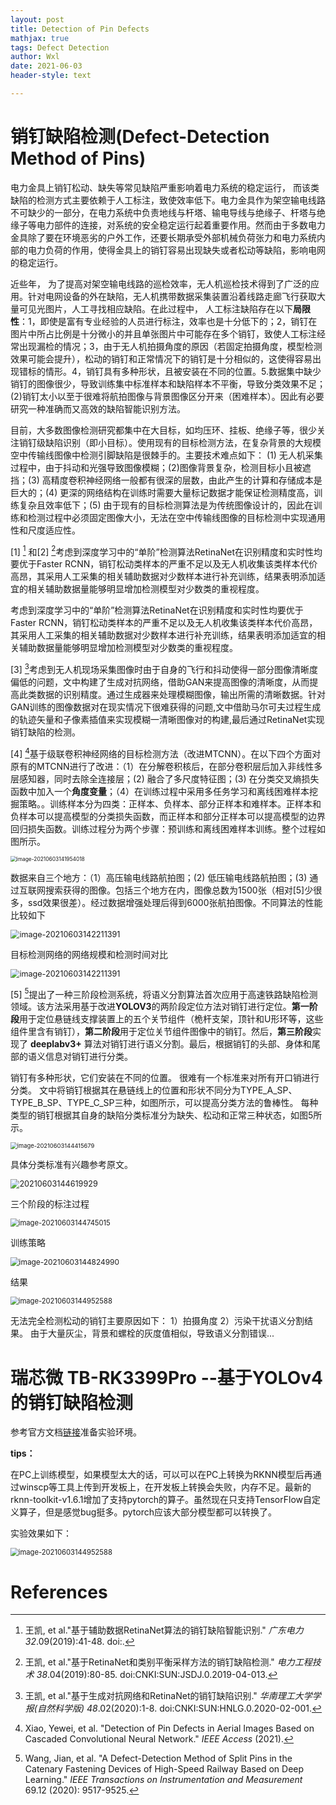 ```yaml
---
layout: post
title: Detection of Pin Defects
mathjax: true
tags: Defect Detection
author: Wxl
date: 2021-06-03
header-style: text

---
```




# 销钉缺陷检测(Defect-Detection Method of Pins)

电力金具上销钉松动、缺失等常见缺陷严重影响着电力系统的稳定运行， 而该类缺陷的检测方式主要依赖于人工标注，致使效率低下。电力金具作为架空输电线路不可缺少的一部分，在电力系统中负责地线与杆塔、输电导线与绝缘子、杆塔与绝缘子等电力部件的连接，对系统的安全稳定运行起着重要作用。然而由于多数电力金具除了要在环境恶劣的户外工作，还要长期承受外部机械负荷张力和电力系统内部的电力负荷的作用，使得金具上的销钉容易出现缺失或者松动等缺陷，影响电网的稳定运行。

近些年， 为了提高对架空输电线路的巡检效率，无人机巡检技术得到了广泛的应用。针对电网设备的外在缺陷，无人机携带数据采集装置沿着线路走廊飞行获取大量可见光图片，人工寻找相应缺陷。在此过程中， 人工标注缺陷存在以下**局限性**：1，即使是富有专业经验的人员进行标注，效率也是十分低下的；2，销钉在图片中所占比例是十分微小的并且单张图片中可能存在多个销钉，致使人工标注经常出现漏检的情况；3，由于无人机拍摄角度的原因（若固定拍摄角度，模型检测效果可能会提升），松动的销钉和正常情况下的销钉是十分相似的，这使得容易出现错标的情形。4，销钉具有多种形状，且被安装在不同的位置。5.数据集中缺少销钉的图像很少，导致训练集中标准样本和缺陷样本不平衡，导致分类效果不足；(2)销钉太小以至于很难将航拍图像与背景图像区分开来（困难样本）。因此有必要研究一种准确而又高效的缺陷智能识别方法。

目前，大多数图像检测研究都集中在大目标，如均压环、挂板、绝缘子等，很少关注销钉级缺陷识别（即小目标）。使用现有的目标检测方法，在复杂背景的大规模空中传输线图像中检测引脚缺陷是很棘手的。主要技术难点如下： (1) 无人机采集过程中，由于抖动和光强导致图像模糊；(2)图像背景复杂，检测目标小且被遮挡；(3) 高精度卷积神经网络一般都有很深的层数，由此产生的计算和存储成本是巨大的；(4) 更深的网络结构在训练时需要大量标记数据才能保证检测精度高，训练复杂且效率低下；(5) 由于现有的目标检测算法是为传统图像设计的，因此在训练和检测过程中必须固定图像大小，无法在空中传输线图像的目标检测中实现通用性和尺度适应性。

[1] [^ 1] 和[2] [^ 2]考虑到深度学习中的“单阶”检测算法RetinaNet在识别精度和实时性均要优于Faster RCNN，销钉松动类样本的严重不足以及无人机收集该类样本代价高昂，其采用人工采集的相关辅助数据对少数样本进行补充训练，结果表明添加适宜的相关辅助数据量能够明显增加检测模型对少数类的重视程度。

考虑到深度学习中的“单阶”检测算法RetinaNet在识别精度和实时性均要优于Faster RCNN，销钉松动类样本的严重不足以及无人机收集该类样本代价高昂，其采用人工采集的相关辅助数据对少数样本进行补充训练，结果表明添加适宜的相关辅助数据量能够明显增加检测模型对少数类的重视程度。

[3] [^3]考虑到无人机现场采集图像时由于自身的飞行和抖动使得一部分图像清晰度偏低的问题，文中构建了生成对抗网络，借助GAN来提高图像的清晰度，从而提高此类数据的识别精度。通过生成器来处理模糊图像，输出所需的清晰数据。针对GAN训练的图像数据对在现实情况下很难获得的问题,文中借助马尔可夫过程生成的轨迹矢量和子像素插值来实现模糊一清晰图像对的构建,最后通过RetinaNet实现销钉缺陷的检测。

[4] [^4]基于级联卷积神经网络的目标检测方法（改进MTCNN）。在以下四个方面对原有的MTCNN进行了改进：（1）在分解卷积核后，在部分卷积层后加入非线性多层感知器，同时去除全连接层；(2) 融合了多尺度特征图；(3) 在分类交叉熵损失函数中加入一个**角度变量**；（4）在训练过程中采用多任务学习和离线困难样本挖掘策略。。训练样本分为四类：正样本、负样本、部分正样本和难样本。正样本和负样本可以提高模型的分类损失函数，而正样本和部分正样本可以提高模型的边界回归损失函数。训练过程分为两个步骤：预训练和离线困难样本训练。整个过程如图所示。

<img src="/assets/biye/image-20210603141954018.png" alt="image-20210603141954018" style="zoom:60%;" />

数据来自三个地方：（1）高压输电线路航拍图；(2) 低压输电线路航拍图；(3) 通过互联网搜索获得的图像。包括三个地方在内，图像总数为1500张（相对[5]少很多，ssd效果很差）。经过数据增强处理后得到6000张航拍图像。不同算法的性能比较如下

<img src="/assets/biye/image-20210603142211391.png" alt="image-20210603142211391" style="zoom:90%;" />

目标检测网络的网络规模和检测时间对比

<img src="/assets/biye/image-20210603142355934.png" alt="image-20210603142211391" style="zoom:90%;" />

[5] [^5]提出了一种三阶段检测系统，将语义分割算法首次应用于高速铁路缺陷检测领域。该方法采用基于改进**YOLOV3**的两阶段定位方法对销钉进行定位。**第一阶段**用于定位悬链线支撑装置上的五个关节组件（桅杆支架，顶针和U形环等，这些组件里含有销钉），**第二阶段**用于定位关节组件图像中的销钉。然后，**第三阶段**实现了 **deeplabv3+** 算法对销钉进行语义分割。最后，根据销钉的头部、身体和尾部的语义信息对销钉进行分类。

销钉有多种形状，它们安装在不同的位置。 很难有一个标准来对所有开口销进行分类。 文中将销钉根据其在悬链线上的位置和形状不同分为TYPE_A_SP、TYPE_B_SP、TYPE_C_SP三种，如图所示，可以提高分类方法的鲁棒性。 每种类型的销钉根据其自身的缺陷分类标准分为缺失、松动和正常三种状态，如图5所示。

<img src="/assets/biye/image-20210603144415679.png" alt="image-20210603144415679" style="zoom:67%;" />

具体分类标准有兴趣参考原文。

<img src="/assets/biye/image-20210603144619929.png" alt="20210603144619929" style="zoom:90%;" />

三个阶段的标注过程

<img src="/assets/biye/image-20210603144745015.png" alt="image-20210603144745015" style="zoom:80%;" />

训练策略

<img src="/assets/biye/image-20210603144824990.png" alt="image-20210603144824990" style="zoom:85%;" />

结果

<img src="/assets/biye/image-20210603144952588.png" alt="image-20210603144952588" style="zoom:80%;" />

无法完全检测松动的销钉主要原因如下： 1）拍摄角度 2）污染干扰语义分割结果。 由于大量灰尘，背景和螺栓的灰度值相似，导致语义分割错误...

# 瑞芯微 TB-RK3399Pro --基于YOLOv4的销钉缺陷检测

参考官方文档[链接](https://github.com/rockchip-linux/rknn-toolkit)准备实验环境。

**tips：**

在PC上训练模型，如果模型太大的话，可以可以在PC上转换为RKNN模型后再通过winscp等工具上传到开发板上，在开发板上转换会失败，内存不足。最新的rknn-toolkit-v1.6.1增加了支持pytorch的算子。虽然现在只支持TensorFlow自定义算子，但是感觉bug挺多。pytorch应该大部分模型都可以转换了。

实验效果如下：

<img src="/assets/biye/image-20210603150748462.png" alt="image-20210603144952588" style="zoom:80%;" />

# References

[^1]:王凯, et al."基于辅助数据RetinaNet算法的销钉缺陷智能识别." *广东电力* *32*.09(2019):41-48. doi:.
[^2]:王凯, et al."基于RetinaNet和类别平衡采样方法的销钉缺陷检测." *电力工程技术* *38*.04(2019):80-85. doi:CNKI:SUN:JSDJ.0.2019-04-013.
[^3]:王凯, et al."基于生成对抗网络和RetinaNet的销钉缺陷识别." *华南理工大学学报(自然科学版)* *48*.02(2020):1-8. doi:CNKI:SUN:HNLG.0.2020-02-001.
[^4]:Xiao, Yewei, et al. "Detection of Pin Defects in Aerial Images Based on Cascaded Convolutional Neural Network." *IEEE Access* (2021).
[^5]:Wang, Jian, et al. "A Defect-Detection Method of Split Pins in the Catenary Fastening Devices of High-Speed Railway Based on Deep Learning." *IEEE Transactions on Instrumentation and Measurement* 69.12 (2020): 9517-9525.